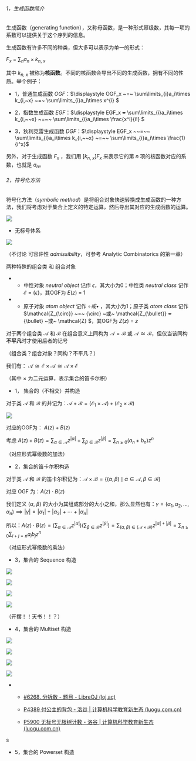 ###### 1，生成函数简介

生成函数（generating function），又称母函数，是一种形式幂级数，其每一项的系数可以提供关于这个序列的信息。

生成函数有许多不同的种类，但大多可以表示为单一的形式：

$\displaystyle F_x ~=~ \sum_{n}a_n\times k_{n,~x}$

其中 $k_{n,~x}$ 被称为**核函数**。不同的核函数会导出不同的生成函数，拥有不同的性质。举个例子：

+ 1，普通生成函数 $OGF$：$\displaystyle OGF_x ~=~ \sum\limits_{i}a_i\times k_{i,~x} ~=~ \sum\limits_{i}a_i\times x^{i} $

+ 2，指数生成函数 $EGF$：$\displaystyle EGF_x ~~=~~ \sum\limits_{i}a_i\times k_{i,~~x} ~=~~ \sum\limits_{i}a_i\times \frac{x^i}{i!} $

+ 3，狄利克雷生成函数 $DGF$：$\displaystyle EGF_x ~~=~~ \sum\limits_{i}a_i\times k_{i,~~x} ~=~~ \sum\limits_{i}a_i\times \frac{1}{i^x}$

另外，对于生成函数 $F_x$ ，我们用 $[k_{n,~x}]F_x$ 来表示它的第 $n$ 项的核函数对应的系数，也就是 $a_n$。

###### 2，符号化方法

符号化方法（$symbolic~method$）是将组合对象快速转换成生成函数的一种方法，我们将考虑对于集合上定义的特定运算，然后导出其对应的生成函数的运算。

![](D:\Document%20And%20Settings2\lx\Desktop\oi-wiki\数学\_生成函数_\assets\2022-07-17-17-55-38-image.png)

+ 无标号体系

![](D:\Document%20And%20Settings2\lx\Desktop\oi-wiki\数学\_生成函数_\assets\2022-07-17-21-10-43-image.png)

（不讨论 可容许性 $admissibility$，可参考  Analytic Combinatorics 的第一章）

两种特殊的组合类 和 组合对象

+ + 中性对象 $neutral~object$ 记作 $\epsilon$，其大小为0；中性类 $neutral~class$ 记作 $\mathcal{E} ~=~ \{\epsilon \}$，其OGF为 $E(z) ~=~ 1$

+ + 原子对象 $atom~object$ 记作 $\circ 或 \bullet$ ，其大小为1；原子类 $atom~class$ 记作 $\mathcal{Z_{\circ}} ~=~ \{\circ\} ~或~ \mathcal{Z_{\bullet}} ~~=~~ {\bullet} ~或~ \mathcal{Z} $，其OGF为 $Z(z) ~=~ z$

对于两个组合类 $\mathcal{A}$ 和 $\mathcal{B}$ 在组合意义上同构为 $\mathcal{A=B}$ 或 $\mathcal{A\cong B}$，但仅当该同构**不平凡**时才使用后者的记号

（组合类？组合对象？同构？不平凡？）

我们有： $\mathcal{A}\cong\mathcal{E}\times \mathcal{A}\cong\mathcal{A}\times\mathcal{E}$

（其中 $\times$ 为二元运算，表示集合的笛卡尔积）

+ 1， 集合的（不相交）并构造

对于类 $\mathcal{A}$ 和 $\mathcal{B}$ 的并记为：$\mathcal{A}+\mathcal{B}=(\mathcal{E}_{1}\times\mathcal{A})+(\mathcal{E}_2\times\mathcal{B})$

![](D:\Document%20And%20Settings2\lx\Desktop\oi-wiki\数学\_生成函数_\assets\2022-07-17-21-41-26-image.png)

对应的OGF为： $A(z)+B(z)$

考虑 $A(z)+B(z)=\sum _ {\alpha\in\mathcal{A}}z^{\lvert \alpha\rvert} + \sum _ {\beta\in\mathcal{B}}z^{\lvert \beta\rvert}=\sum_{n\geq 0}(a_n+b_n)z^n$

（对应形式幂级数的加法）

+ 2，集合的笛卡尔积构造

对于类 $\mathcal{A}$ 和 $\mathcal{B}$ 的笛卡尔积记为：$\mathcal{A}\times \mathcal{B}=\left\lbrace (\alpha, \beta)\mid \alpha \in \mathcal{A},\beta\in\mathcal{B}\right\rbrace$

对应 OGF 为：$A(z)\cdot B(z)$

我们定义 $(\alpha,~\beta)$ 的大小为其组成部分的大小之和，那么显然也有：$\gamma =(\alpha_1,\alpha_2,\dots ,\alpha_n)\implies \lvert \gamma\rvert =\lvert \alpha_1\rvert +\lvert \alpha_2\rvert +\cdots +\lvert \alpha_n\rvert$

所以：$\displaystyle A(z)\cdot B(z)=\left(\sum _ {\alpha\in\mathcal{A}}z^{\lvert \alpha\rvert}\right)\left(\sum _ {\beta\in\mathcal{B}}z^{\lvert \beta\rvert}\right)=\sum _ {(\alpha, \beta)\in(\mathcal{A}\times \mathcal{B})}z^{\lvert \alpha\rvert +\lvert \beta\rvert}=\sum_{n\geq 0}\sum_{i+j=n}a_ib_jz^n$

（对应形式幂级数的乘法）

+ 3，集合的 Sequence 构造

![](D:\Document%20And%20Settings2\lx\Desktop\oi-wiki\数学\_生成函数_\assets\2022-07-17-21-59-42-image.png)

![](D:\Document%20And%20Settings2\lx\Desktop\oi-wiki\数学\_生成函数_\assets\2022-07-17-21-59-48-image.png)

![](D:\Document%20And%20Settings2\lx\Desktop\oi-wiki\数学\_生成函数_\assets\2022-07-17-22-04-22-image.png)

![](D:\Document%20And%20Settings2\lx\Desktop\oi-wiki\数学\_生成函数_\assets\2022-07-17-22-18-39-image.png)

（开摆！！天书！！？）

+ 4，集合的 Multiset 构造

![](D:\Document%20And%20Settings2\lx\Desktop\oi-wiki\数学\_生成函数_\assets\2022-07-17-22-20-08-image.png)

![](D:\Document%20And%20Settings2\lx\Desktop\oi-wiki\数学\_生成函数_\assets\2022-07-17-22-20-16-image.png)

![](D:\Document%20And%20Settings2\lx\Desktop\oi-wiki\数学\_生成函数_\assets\2022-07-17-22-24-34-image.png)

![](D:\Document%20And%20Settings2\lx\Desktop\oi-wiki\数学\_生成函数_\assets\2022-07-17-22-25-04-image.png)

+ + [#6268. 分拆数 - 题目 - LibreOJ (loj.ac)](https://loj.ac/p/6268)
  
  + [P4389 付公主的背包 - 洛谷 | 计算机科学教育新生态 (luogu.com.cn)](https://www.luogu.com.cn/problem/P4389)
  
  + [P5900 无标号无根树计数 - 洛谷 | 计算机科学教育新生态 (luogu.com.cn)](https://www.luogu.com.cn/problem/P5900)

s

+ 5，集合的 Powerset 构造
